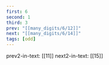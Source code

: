 ```yaml
---
first: 6
second: 1
third: 3
prev: "[[many_digits/6/12]]"
next: "[[many_digits/6/14]]"
tags: [odd]
---
```

prev2-in-text: [[11]]
next2-in-text: [[15]]
